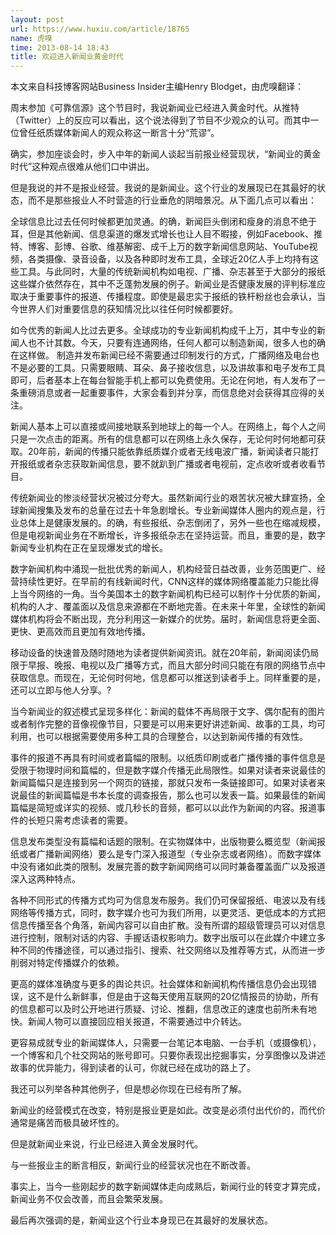 ```yaml
---
layout: post
url: https://www.huxiu.com/article/18765
name: 虎嗅
time: 2013-08-14 18:43
title: 欢迎进入新闻业黄金时代
---
```

本文来自科技博客网站Business Insider主编Henry Blodget，由虎嗅翻译：

周末参加《可靠信源》这个节目时，我说新闻业已经进入黄金时代。从推特（Twitter）上的反应可以看出，这个说法得到了节目不少观众的认可。而其中一位曾任纸质媒体新闻人的观众称这一断言十分“荒谬”。

确实，参加座谈会时，步入中年的新闻人谈起当前报业经营现状，“新闻业的黄金时代”这种观点很难从他们口中讲出。

但是我说的并不是报业经营。我说的是新闻业。这个行业的发展现已在其最好的状态，而不是那些报业人不时营造的行业垂危的阴暗景况。从下面几点可以看出：

全球信息比过去任何时候都更加灵通。的确，新闻巨头倒闭和瘦身的消息不绝于耳，但是其他新闻、信息渠道的爆发式增长也让人目不暇接，例如Facebook、推特、博客、彭博、谷歌、维基解密、成千上万的数字新闻信息网站、YouTube视频，各类摄像、录音设备，以及各种即时发布工具，全球近20亿人手上均持有这些工具。与此同时，大量的传统新闻机构如电视、广播、杂志甚至于大部分的报纸这些媒介依然存在，其中不乏蓬勃发展的例子。新闻业是否健康发展的评判标准应取决于重要事件的报道、传播程度。即使是最忠实于报纸的铁杆粉丝也会承认，当今世界人们对重要信息的获知情况比以往任何时候都要好。

如今优秀的新闻人比过去更多。全球成功的专业新闻机构成千上万，其中专业的新闻人也不计其数。今天，只要有连通网络，任何人都可以制造新闻，很多人也的确在这样做。 制造并发布新闻已经不需要通过印制发行的方式，广播网络及电台也不是必要的工具。只需要眼睛、耳朵、鼻子接收信息，以及讲故事和电子发布工具即可，后者基本上在每台智能手机上都可以免费使用。无论在何地，有人发布了一条重磅消息或者一起重要事件，大家会看到并分享，而信息绝对会获得其应得的关注。

新闻人基本上可以直接或间接地联系到地球上的每一个人。在网络上，每个人之间只是一次点击的距离。所有的信息都可以在网络上永久保存，无论何时何地都可获取。20年前，新闻的传播只能依靠纸质媒介或者无线电波广播，新闻读者只能打开报纸或者杂志获取新闻信息，要不就趴到广播或者电视前，定点收听或者收看节目。

传统新闻业的惨淡经营状况被过分夸大。虽然新闻行业的艰苦状况被大肆宣扬，全球新闻搜集及发布的总量在过去十年急剧增长。专业新闻媒体人圈内的观点是，行业总体上是健康发展的。的确，有些报纸、杂志倒闭了，另外一些也在缩减规模，但是电视新闻业务在不断增长，许多报纸杂志在坚持运营。而且，重要的是，数字新闻专业机构在正在呈现爆发式的增长。

数字新闻机构中涌现一批批优秀的新闻人，机构经营日益改善，业务范围更广、经营持续性更好。在早前的有线新闻时代，CNN这样的媒体网络覆盖能力只能比得上当今网络的一角。当今美国本土的数字新闻机构已经可以制作十分优质的新闻，机构的人才、覆盖面以及信息来源都在不断地完善。在未来十年里，全球性的新闻媒体机构将会不断出现，充分利用这一新媒介的优势。届时，新闻信息将更全面、更快、更高效而且更加有效地传播。

移动设备的快速普及随时随地为读者提供新闻资讯。就在20年前，新闻阅读仍局限于早报、晚报、电视以及广播等方式，而且大部分时间只能在有限的网络节点中获取信息。而现在，无论何时何地，信息都可以推送到读者手上。同样重要的是，还可以立即与他人分享。?

当今新闻业的叙述模式呈现多样化：新闻的载体不再局限于文字、偶尔配有的图片或者制作完整的音像视像节目，只要是可以用来更好讲述新闻、故事的工具，均可利用，也可以根据需要使用多种工具的合理整合，以达到新闻传播的有效性。

事件的报道不再具有时间或者篇幅的限制。以纸质印刷或者广播传播的事件信息是受限于物理时间和篇幅的，但是数字媒介传播无此局限性。如果对读者来说最佳的新闻篇幅只是连接到另一个网页的链接，那就只发布一条链接即可。如果对读者来说最佳的新闻篇幅是书本长度的调查报告，那么也可以发表一篇。如果最佳的新闻篇幅是简短或详实的视频、或几秒长的音频，都可以以此作为新闻的内容。报道事件的长短只需考虑读者的需要。

信息发布类型没有篇幅和话题的限制。在实物媒体中，出版物要么概览型（新闻报纸或者广播新闻网络）要么是专门深入报道型（专业杂志或者网络）。而数字媒体中没有诸如此类的限制。发展完善的数字新闻网络可以同时兼备覆盖面广以及报道深入这两种特点。

各种不同形式的传播方式均可为信息发布服务。我们仍可保留报纸、电波以及有线网络等传播方式，同时，数字媒介也可为我们所用，以更灵活、更低成本的方式把信息传播至各个角落，新闻内容可以自由扩散。没有所谓的超级管理员可以对信息进行控制，限制对话的内容、手握话语权影响力。数字出版可以在此媒介中建立多种不同的传播途径，可以通过指引、搜索、社交网络以及推荐等方式，从而进一步削弱对特定传播媒介的依赖。

更高的媒体准确度与更多的舆论共识。社会媒体和新闻机构传播信息仍会出现错误，这不是什么新鲜事，但是由于这每天使用互联网的20亿情报员的协助，所有的信息都可以及时公开地进行质疑、讨论、推翻，信息改正的速度也前所未有地快。新闻人物可以直接回应相关报道，不需要通过中介转达。

更容易成就专业的新闻媒体人，只需要一台笔记本电脑、一台手机（或摄像机），一个博客和几个社交网站的账号即可。只要你表现出挖掘事实，分享图像以及讲述故事的优异能力，得到读者的认可，你就已经在成功的路上了。

我还可以列举各种其他例子，但是想必你现在已经有所了解。

新闻业的经营模式在改变，特别是报业更是如此。改变是必须付出代价的，而代价通常是痛苦而极具破坏性的。

但是就新闻业来说，行业已经进入黄金发展时代。

与一些报业主的断言相反，新闻行业的经营状况也在不断改善。

事实上，当今一些刚起步的数字新闻媒体走向成熟后，新闻行业的转变才算完成，新闻业务不仅会改善，而且会繁荣发展。

最后再次强调的是，新闻业这个行业本身现已在其最好的发展状态。

